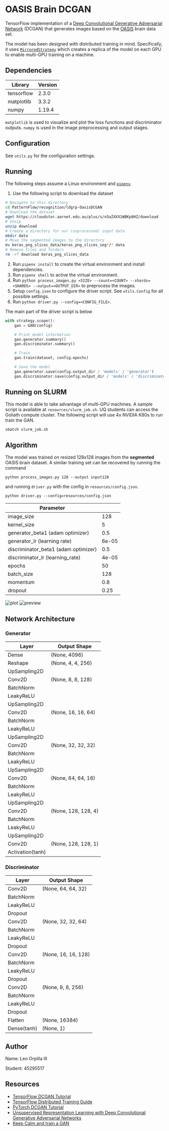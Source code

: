 # OASIS Brain DCGAN

TensorFlow implementation of a [Deep Convolutional Generative Adversarial
Network][dcgan] (DCGAN) that generates images based on the [OASIS][oasis] brain data set.

The model has been designed with distributed training in mind. Specifically,
it uses [`MirroredStrategy`][tf-mirroredstrategy] which creates a replica of the
model on each GPU to enable multi-GPU training on a machine.

## Dependencies

|Library   |Version|
|----------|-------|
|tensorflow|2.3.0  |
|matplotlib|3.3.2  |
|numpy     |1.19.4 |

`matplotlib` is used to visualize and plot the loss functions and discriminator
outputs. `numpy` is used in the image preprocessing and output stages. 

## Configuration
See `utils.py` for the configuration settings.

## Running

The following steps assume a Linux environment and [`pipenv`][pipenv].

1. Use the following script to download the dataset

```bash
# Navigate to this directory
cd PatternFlow/recognition/ldgrp-OasisDCGAN
# Download the dataset
wget https://cloudstor.aarnet.edu.au/plus/s/n5aZ4XX1WBKp6HZ/download
# Unzip
unzip download
# Create a directory for our (unprocessed) input data
mkdir data
# Move the segmented images to the directory
mv keras_png_slices_data/keras_png_slices_seg*/* data
# Remove files and folders
rm -rf download keras_png_slices_data
```

2. Run `pipenv install` to create the virtual environment and install 
dependencies.
3. Run `pipenv shell` to active the virtual environment.
4. Run `python process_images.py <SIZE> --count=<COUNT> --shards=<SHARDS> --output=<OUTPUT_DIR>` to preprocess the images. 
5. Setup `config.json` to configure the driver script. See `utils.Config` for
all possible settings.
6. Run `python driver.py --config=<CONFIG_FILE>`.

The main part of the driver script is below
```python
with strategy.scope():
    gan = GAN(config)

    # Print model information
    gan.generator.summary()
    gan.discriminator.summary()

    # Train
    gan.train(dataset, config.epochs)

    # Save the model
    gan.generator.save(config.output_dir / 'models' / 'generator')
    gan.discriminator.save(config.output_dir / 'models' / 'discriminator')
```

## Running on SLURM

This model is able to take advantage of multi-GPU machines. A sample
script is available at `resources/slurm_job.sh`. UQ students can access the
Goliath compute cluster. The following script will use 4x NVIDIA K80s to run
train the GAN.

```
sbatch slurm_job.sh
```

## Algorithm

The model was trained on resized 128x128 images from the **segmented** OASIS brain
dataset. A similar training set can be recovered by running the command
```
python process_images.py 128 --output input128
```
and running `driver.py` with the config in `resources/config.json`.
```
python driver.py --config=resources/config.json
```

|Parameter| |
|---------|-|
|image_size|128|
|kernel_size|5|
|generator_beta1 (adam optimizer)|0.5|
|generator_lr (learning rate)|6e-05|
|discriminator_beta1 (adam optimizer)|0.5|
|discriminator_lr (learning_rate)|4e-05|
|epochs|50|
|batch_size|128|
|momentum|0.8|
|dropout|0.25|

![plot](resources/plot.png)
![preview](resources/preview.gif)

## Network Architecture

### Generator
| Layer | Output Shape |
|-------|--------------|
|Dense|(None, 4096)|
|Reshape|(None, 4, 4, 256)|
|UpSampling2D||
|Conv2D|(None, 8, 8, 128)|
|BatchNorm||
|LeakyReLU||
|UpSampling2D||
|Conv2D|(None, 16, 16, 64)|
|BatchNorm||
|LeakyReLU||
|UpSampling2D||
|Conv2D|(None, 32, 32, 32)|
|BatchNorm||
|LeakyReLU||
|UpSampling2D||
|Conv2D|(None, 64, 64, 16)|
|BatchNorm||
|LeakyReLU||
|UpSampling2D||
|Conv2D|(None, 128, 128, 4)|
|BatchNorm||
|LeakyReLU||
|UpSampling2D||
|Conv2D|(None, 128, 128, 1)|
|Activation(tanh)||

### Discriminator
| Layer | Output Shape |
|-------|--------------|
|Conv2D|(None, 64, 64, 32)|
|BatchNorm||
|LeakyReLU||
|Dropout||
|Conv2D|(None, 32, 32, 64)|
|BatchNorm||
|LeakyReLU||
|Dropout||
|Conv2D|(None, 16, 16, 128)|
|BatchNorm||
|LeakyReLU||
|Dropout||
|Conv2D|(None, 8, 8, 256)|
|BatchNorm||
|LeakyReLU||
|Dropout||
|Flatten|(None, 16384)|
|Dense(tanh)|(None, 1)|

## Author
Name: Leo Orpilla III

Student: 45295517

## Resources

- [TensorFlow DCGAN Tutorial][tf-dcgan]
- [TensorFlow Distributed Training Guide][tf-distributed]
- [PyTorch DCGAN Tutorial][torch-dcgan]
- [Unsupervised Representation Learning with Deep Convolutional Generative Adversarial Networks][dcgan-paper]
- [Keep Calm and train a GAN][keep-calm]


[keep-calm]: https://medium.com/@utk.is.here/keep-calm-and-train-a-gan-pitfalls-and-tips-on-training-generative-adversarial-networks-edd529764aa9
[dcgan-paper]:https://arxiv.org/abs/1511.06434
[torch-dcgan]: https://pytorch.org/tutorials/beginner/dcgan_faces_tutorial.html
[tf-distributed]: https://www.tensorflow.org/guide/distributed_training
[tf-dcgan]: https://www.tensorflow.org/tutorials/generative/dcgan
[dcgan]:https://arxiv.org/abs/1511.06434
[oasis]:https://cloudstor.aarnet.edu.au/plus/s/n5aZ4XX1WBKp6HZ
[tf-mirroredstrategy]: https://www.tensorflow.org/api_docs/python/tf/distribute/MirroredStrategy
[pipenv]: https://pipenv.pypa.io/en/latest/install/#installing-pipenv